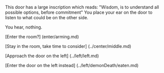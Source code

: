 This door has a large inscription which reads:
"Wisdom, is to understand all possible options, before commitment"
You place your ear on the door to listen to what could be on 
the other side.

You hear, nothing.

[Enter the room?] (enter/arming.md)

[Stay in the room, take time to consider] (../center/middle.md)

[Approach the door on the left] (../left/left.md)

[Enter the door on the left instead] (../left/demonDeath/eaten.md)
